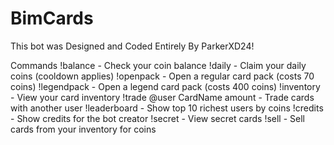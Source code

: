 # BimCards
This bot was Designed and Coded Entirely By ParkerXD24!

Commands
!balance             - Check your coin balance
!daily               - Claim your daily coins (cooldown applies)
!openpack            - Open a regular card pack (costs 70 coins)
!legendpack          - Open a legend card pack (costs 400 coins)
!inventory           - View your card inventory
!trade @user CardName amount  - Trade cards with another user
!leaderboard         - Show top 10 richest users by coins
!credits             - Show credits for the bot creator
!secret              - View secret cards
!sell <cardName> <amount>    - Sell cards from your inventory for coins
